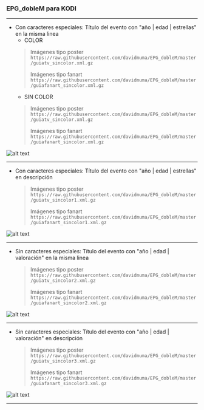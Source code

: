 ### EPG_dobleM para KODI
***
- Con caracteres especiales: Título del evento con "año | edad | estrellas" en la misma linea
  - COLOR
  > Imágenes tipo poster `https://raw.githubusercontent.com/davidmuma/EPG_dobleM/master/guiatv_sincolor.xml.gz`
  > 
  > Imágenes tipo fanart `https://raw.githubusercontent.com/davidmuma/EPG_dobleM/master/guiafanart_sincolor.xml.gz`
  > 
  - SIN COLOR
   > Imágenes tipo poster `https://raw.githubusercontent.com/davidmuma/EPG_dobleM/master/guiatv_sincolor.xml.gz`
  > 
  > Imágenes tipo fanart `https://raw.githubusercontent.com/davidmuma/EPG_dobleM/master/guiafanart_sincolor.xml.gz`
  > 
![alt text](https://raw.githubusercontent.com/davidmuma/Canales_dobleM/master/Varios/EPG/PVRLive.jpg)
***
- Con caracteres especiales: Título del evento con "año | edad | estrellas" en descripción

  > Imágenes tipo poster `https://raw.githubusercontent.com/davidmuma/EPG_dobleM/master/guiatv_sincolor1.xml.gz`
  > 
  > Imágenes tipo fanart `https://raw.githubusercontent.com/davidmuma/EPG_dobleM/master/guiafanart_sincolor1.xml.gz`
  > 
![alt text](https://raw.githubusercontent.com/davidmuma/Canales_dobleM/master/Varios/EPG/PVRLive1.jpg)
***
- Sin caracteres especiales: Título del evento con "año | edad | valoración" en la misma linea

  > Imágenes tipo poster `https://raw.githubusercontent.com/davidmuma/EPG_dobleM/master/guiatv_sincolor2.xml.gz`
  > 
  > Imágenes tipo fanart `https://raw.githubusercontent.com/davidmuma/EPG_dobleM/master/guiafanart_sincolor2.xml.gz`
  > 
![alt text](https://raw.githubusercontent.com/davidmuma/Canales_dobleM/master/Varios/EPG/PVRLive2.jpg)
***
- Sin caracteres especiales: Título del evento con "año | edad | valoración" en descripción

  > Imágenes tipo poster `https://raw.githubusercontent.com/davidmuma/EPG_dobleM/master/guiatv_sincolor3.xml.gz`
  > 
  > Imágenes tipo fanart `https://raw.githubusercontent.com/davidmuma/EPG_dobleM/master/guiafanart_sincolor3.xml.gz`
  > 
![alt text](https://raw.githubusercontent.com/davidmuma/Canales_dobleM/master/Varios/EPG/PVRLive3.jpg)
***

